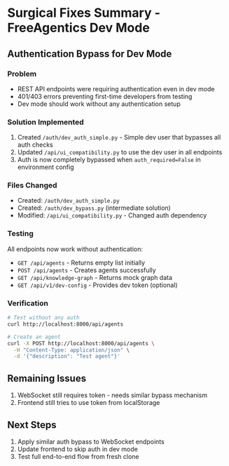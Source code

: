 # Surgical Fixes Summary - FreeAgentics Dev Mode

## Authentication Bypass for Dev Mode

### Problem

- REST API endpoints were requiring authentication even in dev mode
- 401/403 errors preventing first-time developers from testing
- Dev mode should work without any authentication setup

### Solution Implemented

1. Created `/auth/dev_auth_simple.py` - Simple dev user that bypasses all auth checks
2. Updated `/api/ui_compatibility.py` to use the dev user in all endpoints
3. Auth is now completely bypassed when `auth_required=False` in environment config

### Files Changed

- Created: `/auth/dev_auth_simple.py`
- Created: `/auth/dev_bypass.py` (intermediate solution)
- Modified: `/api/ui_compatibility.py` - Changed auth dependency

### Testing

All endpoints now work without authentication:

- `GET /api/agents` - Returns empty list initially
- `POST /api/agents` - Creates agents successfully
- `GET /api/knowledge-graph` - Returns mock graph data
- `GET /api/v1/dev-config` - Provides dev token (optional)

### Verification

```bash
# Test without any auth
curl http://localhost:8000/api/agents

# Create an agent
curl -X POST http://localhost:8000/api/agents \
  -H "Content-Type: application/json" \
  -d '{"description": "Test agent"}'
```

## Remaining Issues

1. WebSocket still requires token - needs similar bypass mechanism
2. Frontend still tries to use token from localStorage

## Next Steps

1. Apply similar auth bypass to WebSocket endpoints
2. Update frontend to skip auth in dev mode
3. Test full end-to-end flow from fresh clone
